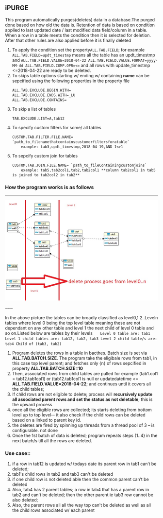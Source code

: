 ## iPURGE
This program automatically purges(deletes) data in a database.The purged done based on how old the data is. Retention of data is based on condition applied to last updated date / last modified data field/column in a table. When a row in a table meets the condition then it is selected for deletion. After that other rules are also applied before it is finally deleted

1. To apply the condition set the property`ALL.TAB.FIELD`; for example `ALL.TAB.FIELD=updt_timestmp` means all the table has an updt_timestmp and `ALL.TAB.FIELD.VALUE=2018-04-22
ALL.TAB.FIELD.VALUE.FORMAT=yyyy-MM-dd
ALL.TAB.FIELD.COMP.OPR=<=` and all rows with update_timestmp <=2018-04-22 are ready to be deleted.
2. To skips table options starting w/ ending w/ containing **name** can be sepcified using the following properties in the property file 
    ```
    ALL.TAB.EXCLUDE.BEGIN.WITH=
    ALL.TAB.EXCLUDE.ENDS.WITH=_LU
    ALL.TAB.EXCLUDE.CONTAINS=
    ```
3. To skip a list of tables
    ```
    TAB.EXCLUDE.LIST=A,tab12
    ```
4. To specify custom filters for some/ all tables 
    ``` 
    CUSTOM.TAB.FILTER.FILE.NAME= `path_to_filenamethatcontainscustomerfiltersforatable`
        example: tab3,updt_timestmp,2018-04-19,AND 1<>1
    ```
5. To sepcify custom join for tables 
    ```
    CUSTOM.TAB.JOIN.FILE.NAME= `path_to_fileContainingcustomjoins`
        example: tab5,tab2col1,tab2,tab2col1 **column tab2col1 in tab5 is joined to tab2col2 in tab2**
    ```
### How the program works is as follows  

----

<p align="left">
  <img src="https://github.com/gajoseph/purge/blob/master/testschemaER.jpg" width="700"/>
</p>
----

In the above picture the tables can be broadly classified as level0,1 2..Leveln tables where level 0 being the top level table meaning these are not dependant on any other table and level 1 the next child of level 0 table and so on.Listed below are tables by their levels
    ```   
    Level 0 table are: tab1 
    Level 1 child tables are: tab12, tab2, tab3
    Level 2 child table/s are: tab4 Child of (tab3, tab2)
    ```
   
1. Program deletes the rows in a table in bacthes. Batch size is set via **ALL.TAB.BATCH.SIZE**. The program take the eligibale rows from tab1, in this case top level parent; and  fetches only {n} of rows sepcified in property  **ALL.TAB.BATCH.SIZE=10** 
2. Then, associated rows from child tables are pulled for example (tab1.col1 = tab12.tab1col1) or (tab12.tab1col1 is null or updatedatetime <= **ALL.TAB.FIELD.VALUE=2018-04-22**; and continues until it covers all the child tables; 
2. If child rows are not eligible to delete; process will **recursively update all associated parent rows and set the status as not deletable**; this is the upward process 
3. once all the eligible rows are collected; its starts deleting from bottom level up to top level-- it also check if the child rows can be deleted based on a linked to parent key id. 
4. the deletes are fired by spinning up threads from a thread pool of 3 – is configurable. not done 
5. Once the 1st batch of data is deleted; program repeats steps {1..4} in the next batch/s till all the rows are deleted.

### Use case:: 
1)	if a row in tab12 is updated w/ todays date its parent row in tab1 can’t be deleted; 
2)	tab1's child rows in tab2 and tab3 can't be deleted
3)	if one child row is not deleted able then the common parent can’t be deleted 
4)	Also, tab4 has 2 parent tables; a row in tab4 that has a parent row in tab2  and can't be deleted; then the other parent ie tab3 row cannot be also deleted;
5)	Also, the parent rows all all the way top can't be deleted as well as  all the child rows associated w/ each parent

